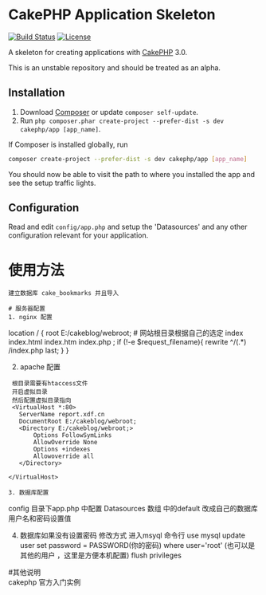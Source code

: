 # CakePHP Application Skeleton

[![Build Status](https://api.travis-ci.org/cakephp/app.png)](https://travis-ci.org/cakephp/app)
[![License](https://poser.pugx.org/cakephp/app/license.svg)](https://packagist.org/packages/cakephp/app)

A skeleton for creating applications with [CakePHP](http://cakephp.org) 3.0.

This is an unstable repository and should be treated as an alpha.

## Installation

1. Download [Composer](http://getcomposer.org/doc/00-intro.md) or update `composer self-update`.
2. Run `php composer.phar create-project --prefer-dist -s dev cakephp/app [app_name]`.

If Composer is installed globally, run
```bash
composer create-project --prefer-dist -s dev cakephp/app [app_name]
```

You should now be able to visit the path to where you installed the app and see
the setup traffic lights.

## Configuration

Read and edit `config/app.php` and setup the 'Datasources' and any other
configuration relevant for your application.


# 使用方法 
````
建立数据库 cake_bookmarks 并且导入

# 服务器配置
1. nginx 配置
````
 location / {
            root  E:/cakeblog/webroot; # 网站根目录根据自己的选定
            index  index.html index.htm index.php ;
			if (!-e $request_filename){
				rewrite ^/(.*) /index.php last;
			}
 }
 
 2. apache 配置
 ````
  根目录需要有htaccess文件
  开启虚拟目录
  然后配置虚拟目录指向
  <VirtualHost *:80>
    ServerName report.xdf.cn
    DocumentRoot E:/cakeblog/webroot;
    <Directory E:/cakeblog/webroot;> 
        Options FollowSymLinks 
        AllowOverride None
        Options +indexes
        Allowoverride all
    </Directory> 
    
</VirtualHost>
  
3. 数据库配置
````
config 目录下app.php  中配置 Datasources 数组 中的default 改成自己的数据库用户名和密码设置值

4. 数据库如果没有设置密码 修改方式 
 进入msyql 命令行
 use mysql 
 update user set password = PASSWORD(你的密码)  where user='root' (也可以是其他的用户 ，这里是方便本机配置)
 flush privileges
 
#其他说明  
cakephp 官方入门实例



